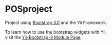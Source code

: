 POSproject
==========

Project using [Bootstrap 3.0](http://getbootstrap.com/) and the Yii Framework.   
   
To learn how to use the bootstrap widgets with Yii,   
visit the [Yii-Bootstrap-3 Module Page](http://bootstrap3.pascal-brewing.de/)
